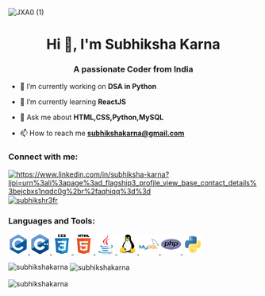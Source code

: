 ![JXA0 (1)](https://github.com/SubhikshaKarna/SubhikshaKarna/assets/149041362/16f163ca-a8df-4611-afff-3356cfce80f2)
<h1 align="center">Hi 👋, I'm Subhiksha Karna</h1>
<h3 align="center">A passionate Coder from India</h3>

- 🔭 I’m currently working on **DSA in Python**

- 🌱 I’m currently learning **ReactJS**

- 💬 Ask me about **HTML,CSS,Python,MySQL**

- 📫 How to reach me **subhikshakarna@gmail.com**

<h3 align="left">Connect with me:</h3>
<p align="left">
<a href="https://linkedin.com/in/https://www.linkedin.com/in/subhiksha-karna?lipi=urn%3ali%3apage%3ad_flagship3_profile_view_base_contact_details%3bejcbxs1nqdc0g%2br%2faqhiqq%3d%3d" target="blank"><img align="center" src="https://raw.githubusercontent.com/rahuldkjain/github-profile-readme-generator/master/src/images/icons/Social/linked-in-alt.svg" alt="https://www.linkedin.com/in/subhiksha-karna?lipi=urn%3ali%3apage%3ad_flagship3_profile_view_base_contact_details%3bejcbxs1nqdc0g%2br%2faqhiqq%3d%3d" height="30" width="40" /></a>
<a href="https://auth.geeksforgeeks.org/user/subhikshr3fr" target="blank"><img align="center" src="https://raw.githubusercontent.com/rahuldkjain/github-profile-readme-generator/master/src/images/icons/Social/geeks-for-geeks.svg" alt="subhikshr3fr" height="30" width="40" /></a>
</p>

<h3 align="left">Languages and Tools:</h3>
<p align="left"> <a href="https://www.cprogramming.com/" target="_blank" rel="noreferrer"> <img src="https://raw.githubusercontent.com/devicons/devicon/master/icons/c/c-original.svg" alt="c" width="40" height="40"/> </a> <a href="https://www.w3schools.com/cpp/" target="_blank" rel="noreferrer"> <img src="https://raw.githubusercontent.com/devicons/devicon/master/icons/cplusplus/cplusplus-original.svg" alt="cplusplus" width="40" height="40"/> </a> <a href="https://www.w3schools.com/css/" target="_blank" rel="noreferrer"> <img src="https://raw.githubusercontent.com/devicons/devicon/master/icons/css3/css3-original-wordmark.svg" alt="css3" width="40" height="40"/> </a> <a href="https://www.w3.org/html/" target="_blank" rel="noreferrer"> <img src="https://raw.githubusercontent.com/devicons/devicon/master/icons/html5/html5-original-wordmark.svg" alt="html5" width="40" height="40"/> </a> <a href="https://www.java.com" target="_blank" rel="noreferrer"> <img src="https://raw.githubusercontent.com/devicons/devicon/master/icons/java/java-original.svg" alt="java" width="40" height="40"/> </a> <a href="https://www.linux.org/" target="_blank" rel="noreferrer"> <img src="https://raw.githubusercontent.com/devicons/devicon/master/icons/linux/linux-original.svg" alt="linux" width="40" height="40"/> </a> <a href="https://www.mysql.com/" target="_blank" rel="noreferrer"> <img src="https://raw.githubusercontent.com/devicons/devicon/master/icons/mysql/mysql-original-wordmark.svg" alt="mysql" width="40" height="40"/> </a> <a href="https://www.php.net" target="_blank" rel="noreferrer"> <img src="https://raw.githubusercontent.com/devicons/devicon/master/icons/php/php-original.svg" alt="php" width="40" height="40"/> </a> <a href="https://www.python.org" target="_blank" rel="noreferrer"> <img src="https://raw.githubusercontent.com/devicons/devicon/master/icons/python/python-original.svg" alt="python" width="40" height="40"/> </a> </p>

<p><img align="left" src="https://github-readme-stats.vercel.app/api/top-langs?username=subhikshakarna&show_icons=true&locale=en&layout=compact" alt="subhikshakarna" /></p>

<p>&nbsp;<img align="center" src="https://github-readme-stats.vercel.app/api?username=subhikshakarna&show_icons=true&locale=en" alt="subhikshakarna" /></p>

<p><img align="center" src="https://github-readme-streak-stats.herokuapp.com/?user=subhikshakarna&" alt="subhikshakarna" /></p>
